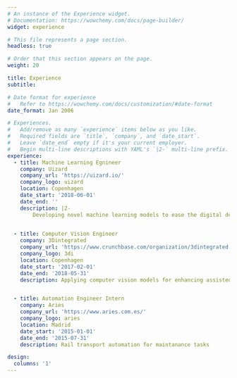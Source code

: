 ```yaml
---
# An instance of the Experience widget.
# Documentation: https://wowchemy.com/docs/page-builder/
widget: experience

# This file represents a page section.
headless: true

# Order that this section appears on the page.
weight: 20

title: Experience
subtitle:

# Date format for experience
#   Refer to https://wowchemy.com/docs/customization/#date-format
date_format: Jan 2006

# Experiences.
#   Add/remove as many `experience` items below as you like.
#   Required fields are `title`, `company`, and `date_start`.
#   Leave `date_end` empty if it's your current employer.
#   Begin multi-line descriptions with YAML's `|2-` multi-line prefix.
experience:
  - title: Machine Learning Egnineer
    company: Uizard
    company_url: 'https://uizard.io/'
    company_logo: uizard
    location: Copenhagen
    date_start: '2018-06-01'
    date_end: ''
    description: |2-
        Developing novel machine learning models to ease the digital design and exploration process.
        

  - title: Computer Vision Engineer
    company: 3Dintegrated
    company_url: 'https://www.crunchbase.com/organization/3dintegrated'
    company_logo: 3di
    location: Copenhagen
    date_start: '2017-02-01'
    date_end: '2018-05-31'
    description: Applying computer vision models for enhancing assisted robot surgery.


  - title: Automation Engineer Intern
    company: Aries
    company_url: 'https://www.aries.com.es/'
    company_logo: aries
    location: Madrid
    date_start: '2015-01-01'
    date_end: '2015-07-31'
    description: Rail transport automation for maintanance tasks

design:
  columns: '1'
---
```

